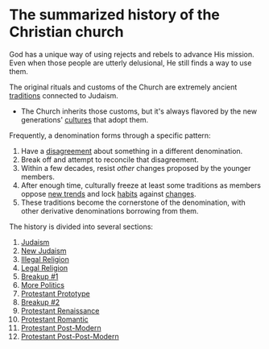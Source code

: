 
# The summarized history of the Christian church

God has a unique way of using rejects and rebels to advance His mission. Even when those people are utterly delusional, He still finds a way to use them.

The original rituals and customs of the Church are extremely ancient [traditions](habits.md) connected to Judaism.

- The Church inherits those customs, but it's always flavored by the new generations' [cultures](people-culture.md) that adopt them.

Frequently, a denomination forms through a specific pattern:

1. Have a [disagreement](people-conflicts.md) about something in a different denomination.
2. Break off and attempt to reconcile that disagreement.
3. Within a few decades, resist *other* changes proposed by the younger members.
4. After enough time, culturally freeze at least some traditions as members oppose [new trends](trends.md) and lock [habits](habits.md) against [changes](people-changes.md).
5. These traditions become the cornerstone of the denomination, with other derivative denominations borrowing from them.

The history is divided into several sections:

1. [Judaism](history-church-1_judaism.md)
2. [New Judaism](history-church-2_newjudaism.md)
3. [Illegal Religion](history-church-3_illegal.md)
4. [Legal Religion](history-church-4_legal.md)
5. [Breakup #1](history-church-5_breakup1.md)
6. [More Politics](history-church-6_politics.md)
7. [Protestant Prototype](history-church-7_prototype.md)
8. [Breakup #2](history-church-8_breakup2.md)
9. [Protestant Renaissance](history-church-9_renaissance.md)
10. [Protestant Romantic](history-church-10_romantic.md)
11. [Protestant Post-Modern](history-church-11_postmodern.md)
12. [Protestant Post-Post-Modern](history-church-12_postpostmodern.md)
